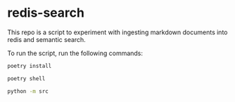 # redis-search

This repo is a script to experiment with ingesting markdown documents into redis and semantic search.

To run the script, run the following commands:

```bash
poetry install

poetry shell

python -m src
```
